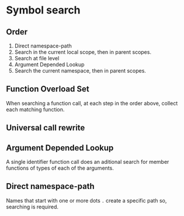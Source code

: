 # Symbol search



## Order

 1. Direct namespace-path
 1. Search in the current local scope, then in parent scopes.
 1. Search at file level
 1. Argument Depended Lookup
 1. Search the current namespace, then in parent scopes.


## Function Overload Set

When searching a function call, at each step in the order above,
collect each matching function.



## Universal call rewrite


## Argument Depended Lookup

A single identifier function call does an aditional search for member functions
of types of each of the arguments.




## Direct namespace-path

Names that start with one or more dots `.` create a specific path so,
searching is required.
